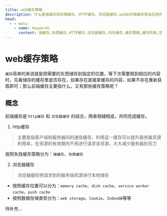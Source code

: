 ```yaml
---
title: web缓存策略
description: 什么是强缓存和协商缓存、HTTP缓存、浏览器缓存,web如何做缓存提高应用的加载效率
head:
  - - meta
    - name: keywords
      content: 强缓存,协商缓存,HTTP缓存,浏览器缓存,内存缓存,缓存策略,缓存机制,性能优化
---
```


# web缓存策略

`缓存`简单的来说就是把需要的东西储存到指定的位置，等下次需要取到相应的内容时，先看储存的缓存里是否存在，如果存在直接拿缓存的内容，如果不存在重新获取即可；那么前端缓存主要指什么，又有那些缓存策略呢？

## 概念
前端缓存是 `http缓存` 和 `浏览器缓存` 的结合，两者相辅相成，共同完成缓存。
1. http缓存
>主要是指客户端和服务器间的通信缓存，利用这一缓存可以提升服务器资源利用率，在资源的有效期内不用进行请求该资源，大大减少服务器的压力

按照失效缓存策略分为：`强缓存`、`协商缓存`

2. 浏览器缓存
>浏览器缓存把请求到的服务端资源进行本地储存

- 按照缓存位置可以分为：`memory cache`、`disk cache`、`service worker cache`、`push cache`
- 按照数据存储类型分为：`web storage`、`Cookie`、`IndexDB`等等

待补充...

<Gitalk />